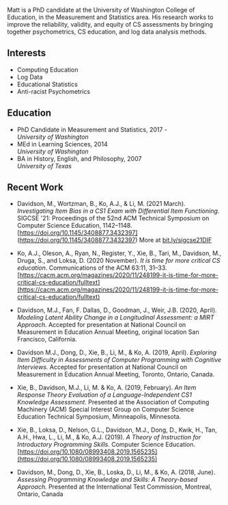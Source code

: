 Matt is a PhD candidate at the University of Washington College of Education, in the Measurement and Statistics area. His research works to improve the reliability, validity, and equity of CS assessments by bringing together psychometrics, CS education, and log data analysis methods.

## Interests

- Computing Education
- Log Data
- Educational Statistics
- Anti-racist Psychometrics

## Education

- PhD Candidate in Measurement and Statistics, 2017 -  
*University of Washington*
- MEd in Learning Sciences, 2014  
*University of Washington*
- BA in History, English, and Philosophy, 2007  
*University of Texas*

## Recent Work

- Davidson, M., Wortzman, B., Ko, A.J., & Li, M. (2021 March). *Investigating Item Bias in a CS1 Exam with Differential Item Functioning*. SIGCSE '21: Proceedings of the 52nd ACM Technical Symposium on Computer Science Education, 1142–1148. [https://doi.org/10.1145/3408877.3432397]
(https://doi.org/10.1145/3408877.3432397) More at [bit.ly/sigcse21DIF](bit.ly/sigcse21DIF)

- Ko, A.J., Oleson, A., Ryan, N., Register, Y., Xie, B., Tari, M., Davidson, M., Druga, S., and Loksa, D. (2020 November). *It is time for more critical CS education*. Communications of the ACM 63:11, 31–33. [https://cacm.acm.org/magazines/2020/11/248199-it-is-time-for-more-critical-cs-education/fulltext](https://cacm.acm.org/magazines/2020/11/248199-it-is-time-for-more-critical-cs-education/fulltext)

- Davidson, M.J., Fan, F. Dallas, D., Goodman, J., Weir, J.B. (2020, April). *Modeling Latent Ability Change in a Longitudinal Assessment: a MIRT Approach.* Accepted for presentation at National Council on Measurement in Education Annual Meeting, original location San Francisco, California. 

- Davidson M.J., Dong, D., Xie, B., Li, M., & Ko, A. (2019, April). *Exploring Item Difficulty in Assessments of Computer Programming with Cognitive Interviews.* Accepted for presentation at National Council on Measurement in Education Annual Meeting, Toronto, Ontario, Canada.

- Xie, B., Davidson, M.J., Li, M. & Ko, A. (2019, February).  *An Item Response Theory Evaluation of a Language-Independent CS1 Knowledge Assessment.* Presented at the Association of Computing Machinery (ACM) Special Interest Group on Computer Science Education Technical Symposium, Minneapolis, Minnesota.

- Xie, B., Loksa, D., Nelson, G.L., Davidson, M.J., Dong, D., Kwik, H., Tan, A.H., Hwa, L., Li, M., & Ko, A.J. (2019). *A Theory of Instruction for Introductory Programming Skills.* Computer Science Education. [https://doi.org/10.1080/08993408.2019.1565235](https://doi.org/10.1080/08993408.2019.1565235)

- Davidson, M., Dong, D., Xie, B., Loska, D., Li, M., & Ko, A. (2018, June). *Assessing Programming Knowledge and Skills: A Theory-based Approach.* Presented at the International Test Commission, Montreal, Ontario, Canada
